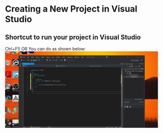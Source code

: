 # Creating a New Project in Visual Studio
## Shortcut to run your project in Visual Studio
Ctrl+F5 
OR
You can do as shown below:
![Shortcut](RunningProgram.gif)
